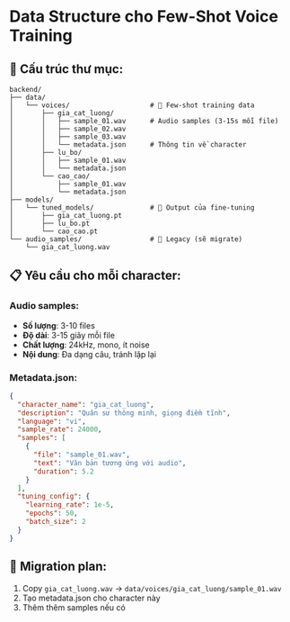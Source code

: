 # Data Structure cho Few-Shot Voice Training

## 📁 Cấu trúc thư mục:

```
backend/
├── data/
│   └── voices/                    # 🎯 Few-shot training data
│       ├── gia_cat_luong/
│       │   ├── sample_01.wav      # Audio samples (3-15s mỗi file)
│       │   ├── sample_02.wav
│       │   ├── sample_03.wav
│       │   └── metadata.json      # Thông tin về character
│       ├── lu_bo/
│       │   ├── sample_01.wav
│       │   └── metadata.json
│       └── cao_cao/
│           ├── sample_01.wav
│           └── metadata.json
├── models/
│   └── tuned_models/              # 🎯 Output của fine-tuning
│       ├── gia_cat_luong.pt
│       ├── lu_bo.pt
│       └── cao_cao.pt
└── audio_samples/                 # 🔄 Legacy (sẽ migrate)
    └── gia_cat_luong.wav
```

## 📋 Yêu cầu cho mỗi character:

### Audio samples:

- **Số lượng**: 3-10 files
- **Độ dài**: 3-15 giây mỗi file
- **Chất lượng**: 24kHz, mono, ít noise
- **Nội dung**: Đa dạng câu, tránh lặp lại

### Metadata.json:

```json
{
  "character_name": "gia_cat_luong",
  "description": "Quân sư thông minh, giọng điềm tĩnh",
  "language": "vi",
  "sample_rate": 24000,
  "samples": [
    {
      "file": "sample_01.wav",
      "text": "Văn bản tương ứng với audio",
      "duration": 5.2
    }
  ],
  "tuning_config": {
    "learning_rate": 1e-5,
    "epochs": 50,
    "batch_size": 2
  }
}
```

## 🔄 Migration plan:

1. Copy `gia_cat_luong.wav` → `data/voices/gia_cat_luong/sample_01.wav`
2. Tạo metadata.json cho character này
3. Thêm thêm samples nếu có
